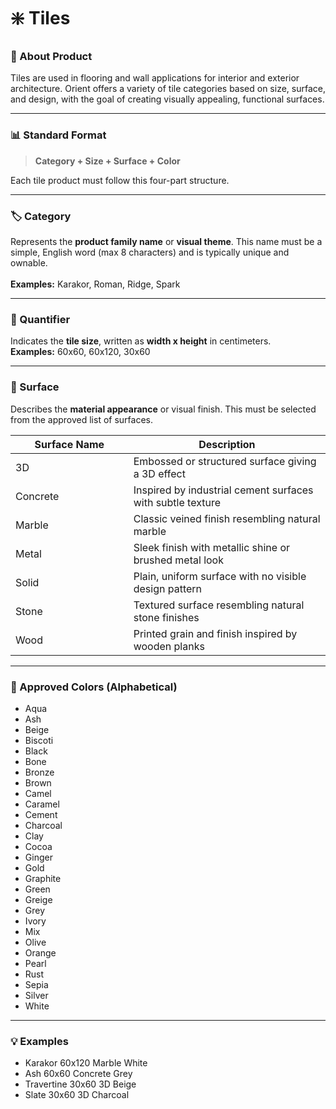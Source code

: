 # ❇️ Tiles

### 🧩 About Product

Tiles are used in flooring and wall applications for interior and exterior architecture. Orient offers a variety of tile categories based on size, surface, and design, with the goal of creating visually appealing, functional surfaces.

***

### 📊 Standard Format

> **Category + Size + Surface + Color**

Each tile product must follow this four-part structure.

***

### 🏷️ Category

Represents the **product family name** or **visual theme**. This name must be a simple, English word (max 8 characters) and is typically unique and ownable.\
\
**Examples:** Karakor, Roman, Ridge, Spark

***

### 📏 Quantifier

Indicates the **tile size**, written as **width x height** in centimeters.\
**Examples:** 60x60, 60x120, 30x60

***

### 🧱 Surface

Describes the **material appearance** or visual finish. This must be selected from the approved list of surfaces.

<table><thead><tr><th width="172.7109375">Surface Name</th><th>Description</th></tr></thead><tbody><tr><td>3D</td><td>Embossed or structured surface giving a 3D effect</td></tr><tr><td>Concrete</td><td>Inspired by industrial cement surfaces with subtle texture</td></tr><tr><td>Marble</td><td>Classic veined finish resembling natural marble</td></tr><tr><td>Metal</td><td>Sleek finish with metallic shine or brushed metal look</td></tr><tr><td>Solid</td><td>Plain, uniform surface with no visible design pattern</td></tr><tr><td>Stone</td><td>Textured surface resembling natural stone finishes</td></tr><tr><td>Wood</td><td>Printed grain and finish inspired by wooden planks</td></tr></tbody></table>

***

### 🌈 Approved Colors (Alphabetical)

* Aqua
* Ash
* Beige
* Biscoti
* Black
* Bone
* Bronze
* Brown
* Camel
* Caramel
* Cement
* Charcoal
* Clay
* Cocoa
* Ginger
* Gold
* Graphite
* Green
* Greige
* Grey
* Ivory
* Mix
* Olive
* Orange
* Pearl
* Rust
* Sepia
* Silver
* White

***

### 💡 Examples

* Karakor 60x120 Marble White
* Ash 60x60 Concrete Grey
* Travertine 30x60 3D Beige
* Slate 30x60 3D Charcoal

